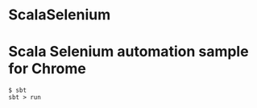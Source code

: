 # ScalaSelenium
Scala Selenium automation sample for Chrome
===========================================
 
 
    $ sbt
    sbt > run
 
